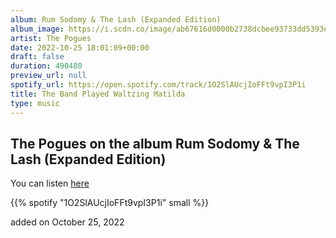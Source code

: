 ```yaml
---
album: Rum Sodomy & The Lash (Expanded Edition)
album_image: https://i.scdn.co/image/ab67616d0000b2738dcbee93733dd5393e629653
artist: The Pogues
date: 2022-10-25 18:01:09+00:00
draft: false
duration: 490480
preview_url: null
spotify_url: https://open.spotify.com/track/1O2SlAUcjIoFFt9vpI3P1i
title: The Band Played Waltzing Matilda
type: music
---
```



## The Pogues on the album Rum Sodomy & The Lash (Expanded Edition)

You can listen [here](https://open.spotify.com/track/1O2SlAUcjIoFFt9vpI3P1i)

{{% spotify "1O2SlAUcjIoFFt9vpI3P1i" small %}}

added on October 25, 2022